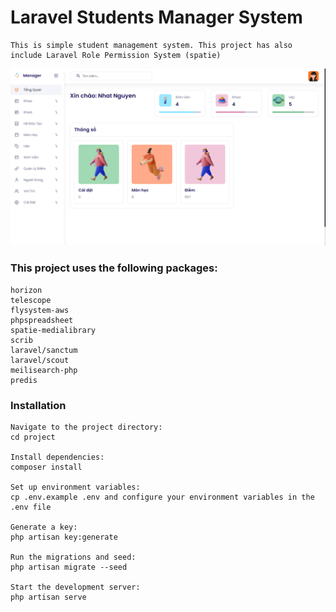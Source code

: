 # Laravel Students Manager System

    This is simple student management system. This project has also include Laravel Role Permission System (spatie)

![Alt text](image-1.png)

### This project uses the following packages:

    horizon
    telescope
    flysystem-aws
    phpspreadsheet
    spatie-medialibrary
    scrib
    laravel/sanctum
    laravel/scout
    meilisearch-php
    predis

### Installation

    Navigate to the project directory:
    cd project

    Install dependencies:
    composer install

    Set up environment variables:
    cp .env.example .env and configure your environment variables in the .env file

    Generate a key:
    php artisan key:generate

    Run the migrations and seed:
    php artisan migrate --seed

    Start the development server:
    php artisan serve
